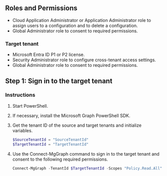 ## Roles and Permissions

- Cloud Application Administrator or Application Administrator role to assign users to a configuration and to delete a configuration.
- Global Administrator role to consent to required permissions.

### Target tenant

- Microsoft Entra ID P1 or P2 license.
- Security Administrator role to configure cross-tenant access settings.
- Global Administrator role to consent to required permissions.

## Step 1: Sign in to the target tenant

### Instructions

1. Start PowerShell.
2. If necessary, install the Microsoft Graph PowerShell SDK.
3. Get the tenant ID of the source and target tenants and initialize variables.

    ```PowerShell
    $SourceTenantId = "SourceTenantId"
    $TargetTenantId = "TargetTenantId"
    ```

4. Use the Connect-MgGraph command to sign in to the target tenant and consent to the following required permissions.

    ```PowerShell
    Connect-MgGraph -TenantId $TargetTenantId -Scopes "Policy.Read.All","Policy.ReadWrite.CrossTenantAccess"
    ```